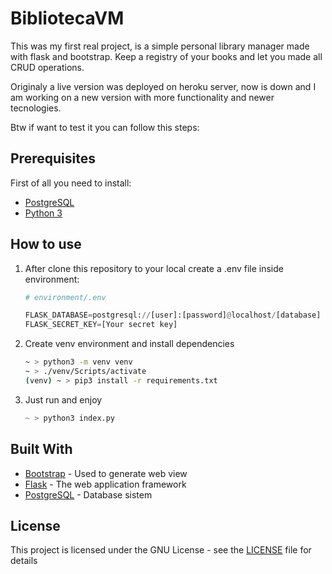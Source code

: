 # BibliotecaVM

This was my first real project, is a simple personal library manager made with flask and bootstrap. Keep a registry of your books and let you made all CRUD operations.

Originaly a live version was deployed on heroku server, now is down and I am working on a new version with more functionality and newer tecnologies.

Btw if want to test it you can follow this steps:

## Prerequisites

First of all you need to install:

- [PostgreSQL](https://www.postgresql.org/download/)
- [Python 3](https://www.python.org/downloads/)

## How to use

1. After clone this repository to your local create a .env file inside environment:

    ```python
    # environment/.env

    FLASK_DATABASE=postgresql://[user]:[password]@localhost/[database]
    FLASK_SECRET_KEY=[Your secret key]
    ```

2. Create venv environment and install dependencies

    ```bash
    ~ > python3 -m venv venv
    ~ > ./venv/Scripts/activate
    (venv) ~ > pip3 install -r requirements.txt
    ```

3. Just run and enjoy

    ```python
    ~ > python3 index.py
    ```

## Built With

- [Bootstrap](https://getbootstrap.com/) - Used to generate web view
- [Flask](https://flask.palletsprojects.com/en/2.2.x/) - The web application framework
- [PostgreSQL](https://maven.apache.org/) - Database sistem

## License

This project is licensed under the GNU License - see the [LICENSE](LICENSE) file for details
